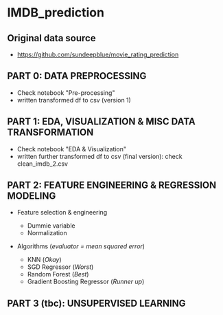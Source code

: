 # IMDB_prediction

## Original data source
* https://github.com/sundeepblue/movie_rating_prediction

## PART 0: DATA PREPROCESSING

* Check notebook "Pre-processing"
* written transformed df to csv (version 1)

## PART 1: EDA, VISUALIZATION & MISC DATA TRANSFORMATION

* Check notebook "EDA & Visualization"
* written further transformed df to csv (final version): check clean_imdb_2.csv

## PART 2: FEATURE ENGINEERING & REGRESSION MODELING

* Feature selection & engineering 
    * Dummie variable
    * Normalization

* Algorithms (*evaluator = mean squared error*)
    * KNN (*Okay*)
    * SGD Regressor (*Worst*)
    * Random Forest (*Best*)
    * Gradient Boosting Regressor (*Runner up*)

## PART 3 (tbc): UNSUPERVISED LEARNING
